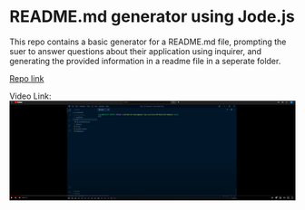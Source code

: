 # README.md generator using Jode.js

This repo contains a basic generator for a README.md file, prompting the suer to answer questions about their application using inquirer, and generating the provided information in a readme file in a seperate folder.

[Repo link](https://github.com/Ccatalyst/Markdown-Generator)

Video Link:
[![preview of video link](/assets/videoPreviewCard.png)](http://www.youtube.com/watch?v=bKQhTpOltik)
